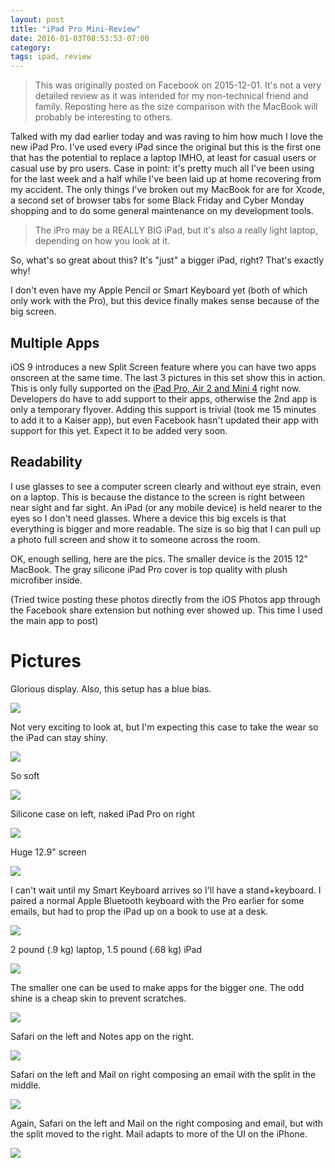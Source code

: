 ```yaml
---
layout: post
title: "iPad Pro Mini-Review"
date: 2016-01-03T08:53:53-07:00
category:
tags: ipad, review
---
```


> This was originally posted on Facebook on 2015-12-01. It's not a very detailed review as it was intended for my non-technical friend and family. Reposting here as the size comparison with the MacBook will probably be interesting to others.

Talked with my dad earlier today and was raving to him how much I love the new iPad Pro. I've used every iPad since the original but this is the first one that has the potential to replace a laptop IMHO, at least for casual users or casual use by pro users. Case in point: it's pretty much all I've been using for the last week and a half while I've been laid up at home recovering from my accident. The only things I've broken out my MacBook for are for Xcode, a second set of browser tabs for some Black Friday and Cyber Monday shopping and to do some general maintenance on my development tools.

> The iPro may be a REALLY BIG iPad, but it's also a really light laptop, depending on how you look at it.

So, what's so great about this? It's "just" a bigger iPad, right? That's exactly why!

I don't even have my Apple Pencil or Smart Keyboard yet (both of which only work with the Pro), but this device finally makes sense because of the big screen.

## Multiple Apps

iOS 9 introduces a new Split Screen feature where you can have two apps onscreen at the same time. The last 3 pictures in this set show this in action. This is only fully supported on the [iPad Pro, Air 2 and Mini 4](http://gadgets.ndtv.com/mobiles/features/ios-9-how-to-use-split-screen-multitasking-and-picture-in-picture-741244?site=classic) right now. Developers do have to add support to their apps, otherwise the 2nd app is only a temporary flyover. Adding this support is trivial (took me 15 minutes to add it to a Kaiser app), but even Facebook hasn't updated their app with support for this yet. Expect it to be added very soon.

## Readability

I use glasses to see a computer screen clearly and without eye strain, even on a laptop. This is because the distance to the screen is right between near sight and far sight. An iPad (or any mobile device) is held nearer to the eyes so I don't need glasses. Where a device this big excels is that everything is bigger and more readable. The size is so big that I can pull up a photo full screen and show it to someone across the room.

OK, enough selling, here are the pics. The smaller device is the 2015 12" MacBook. The gray silicone iPad Pro cover is top quality with plush microfiber inside.

(Tried twice posting these photos directly from the iOS Photos app through the Facebook share extension but nothing ever showed up. This time I used the main app to post)

# Pictures

Glorious display. Also, this setup has a blue bias.

![](/images/ipro-review-01.jpg)

Not very exciting to look at, but I'm expecting this case to take the wear so the iPad can stay shiny.

![](/images/ipro-review-02.jpg)

So soft

![](/images/ipro-review-03.jpg)

Silicone case on left, naked iPad Pro on right

![](/images/ipro-review-04.jpg)

Huge 12.9" screen

![](/images/ipro-review-05.jpg)

I can't wait until my Smart Keyboard arrives so I'll have a stand+keyboard. I paired a normal Apple Bluetooth keyboard with the Pro earlier for some emails, but had to prop the iPad up on a book to use at a desk.

![](/images/ipro-review-06.jpg)

2 pound (.9 kg) laptop, 1.5 pound (.68 kg) iPad

![](/images/ipro-review-07.jpg)

The smaller one can be used to make apps for the bigger one. The odd shine is a cheap skin to prevent scratches.

![](/images/ipro-review-08.jpg)

Safari on the left and Notes app on the right.

![](/images/ipro-review-09.jpg)

Safari on the left and Mail on right composing an email with the split in the middle.

![](/images/ipro-review-10.jpg)

Again, Safari on the left and Mail on the right composing and email, but with the split moved to the right. Mail adapts to more of the UI on the iPhone.

![](/images/ipro-review-11.jpg)

